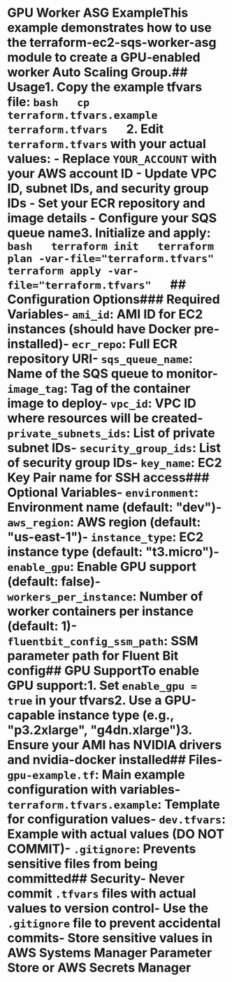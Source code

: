 # GPU Worker ASG ExampleThis example demonstrates how to use the terraform-ec2-sqs-worker-asg module to create a GPU-enabled worker Auto Scaling Group.## Usage1. **Copy the example tfvars file:**   ```bash   cp terraform.tfvars.example terraform.tfvars   ```2. **Edit `terraform.tfvars` with your actual values:**   - Replace `YOUR_ACCOUNT` with your AWS account ID   - Update VPC ID, subnet IDs, and security group IDs   - Set your ECR repository and image details   - Configure your SQS queue name3. **Initialize and apply:**   ```bash   terraform init   terraform plan -var-file="terraform.tfvars"   terraform apply -var-file="terraform.tfvars"   ```## Configuration Options### Required Variables- `ami_id`: AMI ID for EC2 instances (should have Docker pre-installed)- `ecr_repo`: Full ECR repository URI- `sqs_queue_name`: Name of the SQS queue to monitor- `image_tag`: Tag of the container image to deploy- `vpc_id`: VPC ID where resources will be created- `private_subnets_ids`: List of private subnet IDs- `security_group_ids`: List of security group IDs- `key_name`: EC2 Key Pair name for SSH access### Optional Variables- `environment`: Environment name (default: "dev")- `aws_region`: AWS region (default: "us-east-1")- `instance_type`: EC2 instance type (default: "t3.micro")- `enable_gpu`: Enable GPU support (default: false)- `workers_per_instance`: Number of worker containers per instance (default: 1)- `fluentbit_config_ssm_path`: SSM parameter path for Fluent Bit config## GPU SupportTo enable GPU support:1. Set `enable_gpu = true` in your tfvars2. Use a GPU-capable instance type (e.g., "p3.2xlarge", "g4dn.xlarge")3. Ensure your AMI has NVIDIA drivers and nvidia-docker installed## Files- `gpu-example.tf`: Main example configuration with variables- `terraform.tfvars.example`: Template for configuration values- `dev.tfvars`: Example with actual values (DO NOT COMMIT)- `.gitignore`: Prevents sensitive files from being committed## Security- Never commit `.tfvars` files with actual values to version control- Use the `.gitignore` file to prevent accidental commits- Store sensitive values in AWS Systems Manager Parameter Store or AWS Secrets Manager